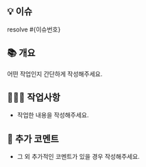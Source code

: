 ## 💡 이슈
resolve #{이슈번호}

## 📚 개요
어떤 작업인지 간단하게 작성해주세요.

## 👩🏻‍💻 작업사항
- 작업한 내용을 작성해주세요.

## 💫 추가 코멘트
- 그 외 추가적인 코멘트가 있을 경우 작성해주세요.
